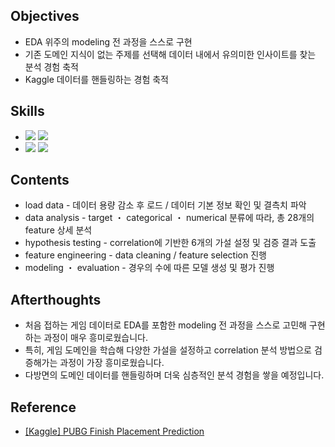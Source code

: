 ####
## Objectives
- EDA 위주의 modeling 전 과정을 스스로 구현
- 기존 도메인 지식이 없는 주제를 선택해 데이터 내에서 유의미한 인사이트를 찾는 분석 경험 축적
- Kaggle 데이터를 핸들링하는 경험 축적
####
## Skills
-
    <div align="left"><img src="https://img.shields.io/badge/[Python]-NumPy / pandas / matplotlib / seaborn / sklearn / statsmodels-4479A1"/>

    <img src="https://img.shields.io/badge/[models]-LinearRegression / Ridge / Lasso / ElasticNet / RandomForestRegressor / XGBRegressor-4479A1"/>

-
    <div align="left"><img src="https://img.shields.io/badge/[data analysis]-Regression / Correlation / Multicollinearity-FF6600"/>
    <img src="https://img.shields.io/badge/[data visualization]-displot / scatterplot / lineplot / barplot / heatmap / msno.bar & matrix-FF6600"/><br>  

####
## Contents
- load data - 데이터 용량 감소 후 로드 / 데이터 기본 정보 확인 및 결측치 파악
- data analysis - target ・ categorical ・ numerical 분류에 따라, 총 28개의 feature 상세 분석
- hypothesis testing - correlation에 기반한 6개의 가설 설정 및 검증 결과 도출
- feature engineering - data cleaning / feature selection 진행
- modeling ・ evaluation - 경우의 수에 따른 모델 생성 및 평가 진행
####
## Afterthoughts
- 처음 접하는 게임 데이터로 EDA를 포함한 modeling 전 과정을 스스로 고민해 구현하는 과정이 매우 흥미로웠습니다.
- 특히, 게임 도메인을 학습해 다양한 가설을 설정하고 correlation 분석 방법으로 검증해가는 과정이 가장 흥미로웠습니다.
- 다방면의 도메인 데이터를 핸들링하며 더욱 심층적인 분석 경험을 쌓을 예정입니다.
####
## Reference
- [[Kaggle] PUBG Finish Placement Prediction](https://www.kaggle.com/competitions/pubg-finish-placement-prediction)
####
